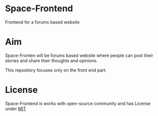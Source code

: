 # Space-Frontend
Frontend for a forums based website

# Aim
Space-Fronten will be forums based website where people can post their stories and share their thoughts and opinions.

This repository focuses only on the front end part.

# License
Space-Frontend is works with open-source community and has License under [MIT](https://github.com/KaranSinghBisht/Space-Frontend/blob/main/LICENSE)
